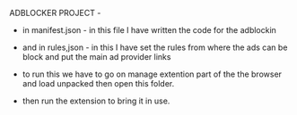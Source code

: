 ADBLOCKER PROJECT -

- in manifest.json - in this file I have written the code for the adblockin

- and in rules,json - in this I have set the rules from where the ads can be block and put the main ad provider links

- to run this we have to go on manage extention part of the the browser and load unpacked then open this folder.

- then run the extension to bring it in use.
